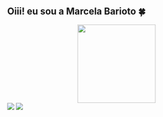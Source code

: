 ## Oiii! eu sou a Marcela Barioto :four_leaf_clover:
<div align="center">
  <a href="https://github.com/MaBarioto">
  <img height="180em" src="https://github-readme-stats.vercel.app/api?username=MaBarioto&show_icons=true&theme=dracula&include_all_commits=true&count_private=true"/>
</div>
  
<div> 
  <a href="https://https://www.instagram.com/mbarioto_/" target="_blank"><img src="https://img.shields.io/badge/-Instagram-%23E4405F?style=for-the-badge&logo=instagram&logoColor=white" target="_blank"></a>
  <a href="https://www.linkedin.com/in/rafaella-ballerini-45875016a" target="_blank"><img src="https://img.shields.io/badge/-LinkedIn-%230077B5?style=for-the-badge&logo=linkedin&logoColor=white" target="_blank"></a> 

 
</div>

